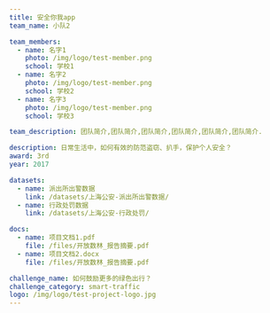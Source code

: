 ```yaml
---
title: 安全你我app
team_name: 小队2

team_members:
  - name: 名字1
    photo: /img/logo/test-member.png
    school: 学校1
  - name: 名字2
    photo: /img/logo/test-member.png
    school: 学校2
  - name: 名字3
    photo: /img/logo/test-member.png
    school: 学校3

team_description: 团队简介,团队简介,团队简介,团队简介,团队简介,团队简介.

description: 日常生活中，如何有效的防范盗窃、扒手，保护个人安全？
award: 3rd
year: 2017

datasets:
  - name: 派出所出警数据
    link: /datasets/上海公安-派出所出警数据/
  - name: 行政处罚数据
    link: /datasets/上海公安-行政处罚/

docs:
  - name: 项目文档1.pdf
    file: /files/开放数林_报告摘要.pdf
  - name: 项目文档2.docx
    file: /files/开放数林_报告摘要.pdf

challenge_name: 如何鼓励更多的绿色出行？
challenge_category: smart-traffic
logo: /img/logo/test-project-logo.jpg
---
```

